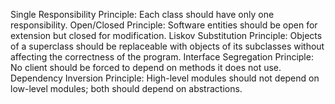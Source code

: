 Single Responsibility Principle: Each class should have only one responsibility.
Open/Closed Principle: Software entities should be open for extension but closed for modification.
Liskov Substitution Principle: Objects of a superclass should be replaceable with objects of its subclasses without affecting the correctness of the program.
Interface Segregation Principle: No client should be forced to depend on methods it does not use.
Dependency Inversion Principle: High-level modules should not depend on low-level modules; both should depend on abstractions.